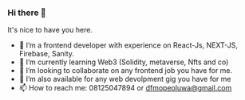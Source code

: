 ### Hi there 👋
It's nice to have you here.

- 🔭 I’m a frontend developer with experience on React-Js, NEXT-JS, Firebase, Sanity.
- 🔭 I’m currently learning Web3 (Solidity, metaverse, Nfts and co)
- 👯 I’m looking to collaborate on any frontend job you have for me.
- 🤔 I’m also available for any web devolpment gig you have for me
- 📫 How to reach me: 08125047894 or dfmopeoluwa@gmail.com 

<!--
**hemarle/hemarle** is a ✨ _special_ ✨ repository because its `README.md` (this file) appears on your GitHub profile.

Here are some ideas to get you started:

- 🔭 I’m currently working on ...
- 🌱 I’m currently learning ...
- 👯 I’m looking to collaborate on ...
- 🤔 I’m looking for help with ...
- 💬 Ask me about ...
- 📫 How to reach me: ...
- 😄 Pronouns: ...
- ⚡ Fun fact: ...
-->
